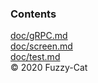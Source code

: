 ### Contents

<div> <a href="doc/gRPC.md">doc/gRPC.md</a> </div><div> <a href="doc/screen.md">doc/screen.md</a> </div><div> <a href="doc/test.md">doc/test.md</a> </div>

<div class="footer">
    &copy; 2020 Fuzzy-Cat
</div>
